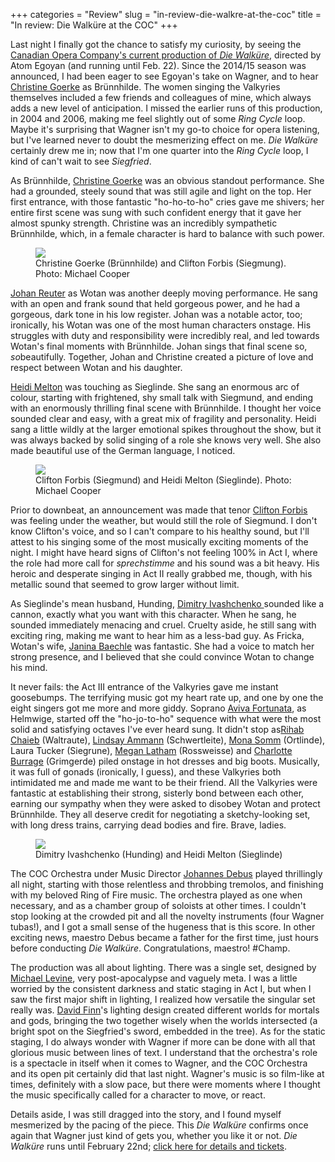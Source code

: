 +++
categories = "Review"
slug = "in-review-die-walkre-at-the-coc"
title = "In review: Die Walküre at the COC"
+++

<p>
	Last night I finally got the chance to satisfy my curiosity, by seeing the <a href="http://www.coc.ca/PerformancesAndTickets/1415Season/DieWalkure.aspx" target="_blank">Canadian Opera Company's current production of <i>Die Walküre</i></a>, directed by Atom Egoyan (and running until Feb. 22). Since the 2014/15 season was announced, I had been eager to see Egoyan's take on Wagner, and to hear <a href="http://www.christinegoerke.com/" target="_blank">Christine Goerke</a> as Brünnhilde. The women singing the Valkyries themselves included a few friends and colleagues of mine, which always adds a new level of anticipation. I missed the earlier runs of this production, in 2004 and 2006, making me feel slightly out of some <em>Ring Cycle</em> loop. Maybe it's surprising that Wagner isn't my go-to choice for opera listening, but I've learned never to doubt the mesmerizing effect on me. <em>Die Walküre</em> certainly drew me in; now that I'm one quarter into the <em>Ring Cycle</em> loop, I kind of can't wait to see <em>Siegfried</em>.
</p>
<p>
	As Brünnhilde, <a href="http://www.christinegoerke.com/" target="_blank">Christine Goerke</a> was an obvious standout performance. She had a grounded, steely sound that was still agile and light on the top. Her first entrance, with those fantastic "ho-ho-to-ho" cries gave me shivers; her entire first scene was sung with such confident energy that it gave her almost spunky strength. Christine was an incredibly sympathetic Brünnhilde, which, in a female character is hard to balance with such power.
</p>
<figure data-type="image"><a href="/webhook-uploads/1428799021232/Walkure-MC-1138_Fotor.jpg"><img data-resize-src="http://lh3.googleusercontent.com/2ujXxdaZyM7KLgYtUeB9wc73saz-dxaF6zO3iXKSk_uAHOCGa03K0W0QsJFrWCjhPQigJ4eNyXrwalCq9rAUtdrHTJNB" src="http://lh3.googleusercontent.com/2ujXxdaZyM7KLgYtUeB9wc73saz-dxaF6zO3iXKSk_uAHOCGa03K0W0QsJFrWCjhPQigJ4eNyXrwalCq9rAUtdrHTJNB=s1200"></a><figcaption>Christine Goerke (Brünnhilde) and Clifton Forbis (Siegmung). Photo: Michael Cooper</figcaption></figure>
<p>
	<a href="http://en.wikipedia.org/wiki/Johan_Reuter" target="_blank">Johan Reuter</a> as Wotan was another deeply moving performance. He sang with an open and frank sound that held gorgeous power, and he had a gorgeous, dark tone in his low register. Johan was a notable actor, too; ironically, his Wotan was one of the most human characters onstage. His struggles with duty and responsibility were incredibly real, and led towards Wotan's final moments with Brünnhilde. Johan sings that final scene so, <em>so</em>beautifully. Together, Johan and Christine created a picture of love and respect between Wotan and his daughter.
</p>
<p>
	<a href="http://www.heidimeltonsoprano.com/" target="_blank">Heidi Melton</a> was touching as Sieglinde. She sang an enormous arc of colour, starting with frightened, shy small talk with Siegmund, and ending with an enormously thrilling final scene with Brünnhilde. I thought her voice sounded clear and easy, with a great mix of fragility and personality. Heidi sang a little wildly at the larger emotional spikes throughout the show, but it was always backed by solid singing of a role she knows very well. She also made beautiful use of the German language, I noticed.
</p>
<figure data-type="image"><a href="/webhook-uploads/1428799184929/Walkure-MC-1004_Fotor.jpg"><img data-resize-src="http://lh3.googleusercontent.com/a2t4lzaZ92nLySYpJUIKohqHZMwE5DF7tPlHVFTlnzqcW6TMD5Df8CdN4bcUNVUHWbOJ3-Ngn2tJprHpW6I7Na0O0uNmUQ" src="http://lh3.googleusercontent.com/a2t4lzaZ92nLySYpJUIKohqHZMwE5DF7tPlHVFTlnzqcW6TMD5Df8CdN4bcUNVUHWbOJ3-Ngn2tJprHpW6I7Na0O0uNmUQ=s1200"></a><figcaption>Clifton Forbis (Siegmund) and Heidi Melton (Sieglinde). Photo: Michael Cooper</figcaption></figure>
<p>
	Prior to downbeat, an announcement was made that tenor <a href="http://www.cami.com/?webid=157" target="_blank">Clifton Forbis</a> was feeling under the weather, but would still the role of Siegmund. I don't know Clifton's voice, and so I can't compare to his healthy sound, but I'll attest to his singing some of the most musically exciting moments of the night. I might have heard signs of Clifton's not feeling 100% in Act I, where the role had more call for <em>sprechstimme</em> and his sound was a bit heavy. His heroic and desperate singing in Act II really grabbed me, though, with his metallic sound that seemed to grow larger without limit.
</p>
<p>
	As Sieglinde's mean husband, Hunding, <a href="http://dimitry-ivashchenko.de/Dimitry_Ivashchenko/Willkommen_Welcome.html" target="_blank">Dimitry Ivashchenko </a>sounded like a cannon, exactly what you want with this character. When he sang, he sounded immediately menacing and cruel. Cruelty aside, he still sang with exciting ring, making me want to hear him as a less-bad guy. As Fricka, Wotan's wife, <a href="http://www.janinabaechle.com/?page_id=481" target="_blank">Janina Baechle</a> was fantastic. She had a voice to match her strong presence, and I believed that she could convince Wotan to change his mind.
</p>
<p>
	It never fails: the Act III entrance of the Valkyries gave me instant goosebumps. The terrifying music got my heart rate up, and one by one the eight singers got me more and more giddy. Soprano <a href="https://twitter.com/avivafortunata" target="_blank">Aviva Fortunata</a>, as Helmwige, started off the "ho-jo-to-ho" sequence with what were the most solid and satisfying octaves I've ever heard sung. It didn't stop as<a href="https://twitter.com/rihabchaieb" target="_blank">Rihab Chaieb</a> (Waltraute), <a href="http://www.lindsayammann.com/" target="_blank">Lindsay Ammann</a> (Schwertleite), <a href="http://www.monasomm.com/biographie/" target="_blank">Mona Somm</a> (Ortlinde), Laura Tucker (Siegrune), <a href="http://deanartists.com/artist/megan-latham/" target="_blank">Megan Latham</a> (Rossweisse) and <a href="https://twitter.com/burragec" target="_blank">Charlotte Burrage</a> (Grimgerde) piled onstage in hot dresses and big boots. Musically, it was full of gonads (ironically, I guess), and these Valkyries both intimidated me and made me want to be their friend. All the Valkyries were fantastic at establishing their strong, sisterly bond between each other, earning our sympathy when they were asked to disobey Wotan and protect Brünnhilde. They all deserve credit for negotiating a sketchy-looking set, with long dress trains, carrying dead bodies and fire. Brave, ladies.
</p>
<figure data-type="image"><a href="/webhook-uploads/1428799233371/Walkure-MC-0127_Fotor_Fotor.jpg"><img data-resize-src="http://lh3.googleusercontent.com/kHcS1fPui7Mdfbk9rupCnVvo4bXdgCGoCSIxB4xTrpTMsfSdf2ItZU9m_hI3aRodLUILU79XI55x7O31CXjG_LNHynjYWA" src="http://lh3.googleusercontent.com/kHcS1fPui7Mdfbk9rupCnVvo4bXdgCGoCSIxB4xTrpTMsfSdf2ItZU9m_hI3aRodLUILU79XI55x7O31CXjG_LNHynjYWA=s1200"></a><figcaption>Dimitry Ivashchenko (Hunding) and Heidi Melton (Sieglinde)</figcaption></figure>
<p>
	The COC Orchestra under Music Director <a href="http://www.coc.ca/AboutTheCOC/CompanyMembers/Orchestra/JohannesDebus.aspx" target="_blank">Johannes Debus</a> played thrillingly all night, starting with those relentless and throbbing tremolos, and finishing with my beloved Ring of Fire music. The orchestra played as one when necessary, and as a chamber group of soloists at other times. I couldn't stop looking at the crowded pit and all the novelty instruments (four Wagner tubas!), and I got a small sense of the hugeness that is this score. In other exciting news, maestro Debus became a father for the first time, just hours before conducting <em>Die Walküre</em>. Congratulations, maestro! #Champ.
</p>
<p>
	The production was all about lighting. There was a single set, designed by <a href="http://www.thecanadianencyclopedia.ca/en/article/michael-levine/" target="_blank">Michael Levine</a>, very post-apocalypse and vaguely meta. I was a little worried by the consistent darkness and static staging in Act I, but when I saw the first major shift in lighting, I realized how versatile the singular set really was. <a href="http://www.dfinndesign.com/www.dfinndesign.com/home.html" target="_blank">David Finn</a>'s lighting design created different worlds for mortals and gods, bringing the two together wisely when the worlds intersected (a bright spot on the Siegfried's sword, embedded in the tree). As for the static staging, I do always wonder with Wagner if more can be done with all that glorious music between lines of text. I understand that the orchestra's role is a spectacle in itself when it comes to Wagner, and the COC Orchestra and its open pit certainly did that last night. Wagner's music is so film-like at times, definitely with a slow pace, but there were moments where I thought the music specifically called for a character to move, or react.
</p>
<p>
	Details aside, I was still dragged into the story, and I found myself mesmerized by the pacing of the piece. This <em>Die Walküre</em> confirms once again that Wagner just kind of gets you, whether you like it or not. <em>Die Walküre </em>runs until February 22nd; <a href="http://www.coc.ca/PerformancesAndTickets/1415Season/DieWalkure.aspx" target="_blank">click here for details and tickets</a>.
</p>
